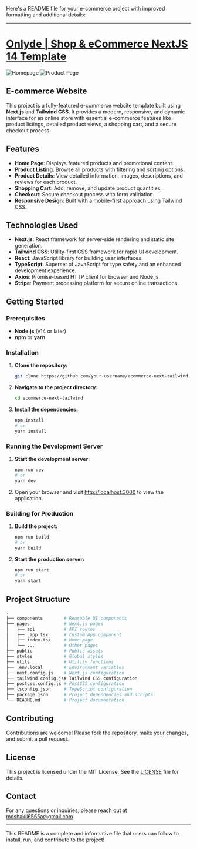 Here's a README file for your e-commerce project with improved formatting and additional details:

---

# [Onlyde | Shop & eCommerce NextJS 14 Template](https://onlyde-nextjs-ecommerce.vercel.app)

![Homepage](https://github.com/UsmanLiaqat404/onlyde-nextjs-ecommerce/blob/main/src/images/demos/demo-1.png?raw=true)
![Product Page](https://github.com/UsmanLiaqat404/onlyde-nextjs-ecommerce/blob/main/src/images/demos/demo-2.png?raw=true)

## E-commerce Website

This project is a fully-featured e-commerce website template built using **Next.js** and **Tailwind CSS**. It provides a modern, responsive, and dynamic interface for an online store with essential e-commerce features like product listings, detailed product views, a shopping cart, and a secure checkout process.

## Features

- **Home Page**: Displays featured products and promotional content.
- **Product Listing**: Browse all products with filtering and sorting options.
- **Product Details**: View detailed information, images, descriptions, and reviews for each product.
- **Shopping Cart**: Add, remove, and update product quantities.
- **Checkout**: Secure checkout process with form validation.
- **Responsive Design**: Built with a mobile-first approach using Tailwind CSS.

## Technologies Used

- **Next.js**: React framework for server-side rendering and static site generation.
- **Tailwind CSS**: Utility-first CSS framework for rapid UI development.
- **React**: JavaScript library for building user interfaces.
- **TypeScript**: Superset of JavaScript for type safety and an enhanced development experience.
- **Axios**: Promise-based HTTP client for browser and Node.js.
- **Stripe**: Payment processing platform for secure online transactions.

## Getting Started

### Prerequisites

- **Node.js** (v14 or later)
- **npm** or **yarn**

### Installation

1. **Clone the repository:**
   ```bash
   git clone https://github.com/your-username/ecommerce-next-tailwind.git
   ```

2. **Navigate to the project directory:**
   ```bash
   cd ecommerce-next-tailwind
   ```

3. **Install the dependencies:**
   ```bash
   npm install
   # or
   yarn install
   ```

### Running the Development Server

1. **Start the development server:**
   ```bash
   npm run dev
   # or
   yarn dev
   ```

2. Open your browser and visit [http://localhost:3000](http://localhost:3000) to view the application.

### Building for Production

1. **Build the project:**
   ```bash
   npm run build
   # or
   yarn build
   ```

2. **Start the production server:**
   ```bash
   npm run start
   # or
   yarn start
   ```

## Project Structure

```bash
.
├── components        # Reusable UI components
├── pages             # Next.js pages
│   ├── api           # API routes
│   ├── _app.tsx      # Custom App component
│   ├── index.tsx     # Home page
│   └── ...           # Other pages
├── public            # Public assets
├── styles            # Global styles
├── utils             # Utility functions
├── .env.local        # Environment variables
├── next.config.js    # Next.js configuration
├── tailwind.config.js# Tailwind CSS configuration
├── postcss.config.js # PostCSS configuration
├── tsconfig.json     # TypeScript configuration
├── package.json      # Project dependencies and scripts
└── README.md         # Project documentation
```

## Contributing

Contributions are welcome! Please fork the repository, make your changes, and submit a pull request. 

## License

This project is licensed under the MIT License. See the [LICENSE](LICENSE) file for details.

## Contact

For any questions or inquiries, please reach out at [mdshakil6565a@gmail.com](mailto:mdshakil6565a@gmail.com).

--- 

This README is a complete and informative file that users can follow to install, run, and contribute to the project!
